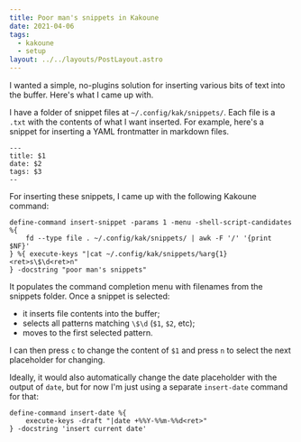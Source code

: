 ```yaml
---
title: Poor man's snippets in Kakoune
date: 2021-04-06
tags:
  - kakoune
  - setup
layout: ../../layouts/PostLayout.astro
---
```


I wanted a simple, no-plugins solution for inserting various bits of text into
the buffer. Here's what I came up with.

I have a folder of snippet files at `~/.config/kak/snippets/`. Each file is a
`.txt` with the contents of what I want inserted. For example, here's a snippet
for inserting a YAML frontmatter in markdown files.

```
---
title: $1
date: $2
tags: $3
--
```

For inserting these snippets, I came up with the following Kakoune command:

```
define-command insert-snippet -params 1 -menu -shell-script-candidates %{
    fd --type file . ~/.config/kak/snippets/ | awk -F '/' '{print $NF}'
} %{ execute-keys "|cat ~/.config/kak/snippets/%arg{1}<ret>s\$\d<ret>n"
} -docstring "poor man's snippets"
```

It populates the command completion menu with filenames from the snippets
folder. Once a snippet is selected:

- it inserts file contents into the buffer;
- selects all patterns matching `\$\d` (`$1`, `$2`, etc);
- moves to the first selected pattern.

I can then press `c` to change the content of `$1` and press `n` to select the
next placeholder for changing.

Ideally, it would also automatically change the date placeholder with the output
of `date`, but for now I'm just using a separate `insert-date` command for that:

```
define-command insert-date %{
    execute-keys -draft "|date +%%Y-%%m-%%d<ret>"
} -docstring 'insert current date'
```
